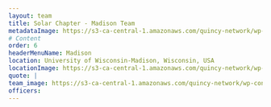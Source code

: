 ```yaml
---
layout: team
title: Solar Chapter - Madison Team
metadataImage: https://s3-ca-central-1.amazonaws.com/quincy-network/wp-content/uploads/sites/8/2019/02/0204_uw_madison_Bascom_Hall.jpg 
# Content
order: 6
headerMenuName: Madison
location: University of Wisconsin-Madison, Wisconsin, USA
locationImage: https://s3-ca-central-1.amazonaws.com/quincy-network/wp-content/uploads/sites/8/2019/02/0204_uw_madison_Bascom_Hall.jpg 
quote: |
team_image: https://s3-ca-central-1.amazonaws.com/quincy-network/wp-content/uploads/sites/8/2019/02/0204_uw_madison_Bascom_Hall.jpg
officers:
---
```

